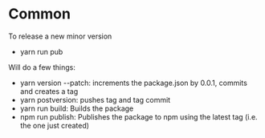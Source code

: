# Common

To release a new minor version

- yarn run pub

Will do a few things:

- yarn version --patch: increments the package.json by 0.0.1, commits and creates a tag
- yarn postversion: pushes tag and tag commit
- yarn run build: Builds the package
- npm run publish: Publishes the package to npm using the latest tag (i.e. the one just created)
